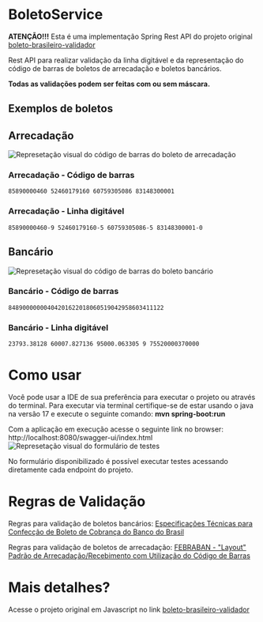 # BoletoService

**ATENÇÃO!!!** Esta é uma implementação Spring Rest API do projeto original [boleto-brasileiro-validador](https://github.com/mcrvaz/boleto-brasileiro-validator/tree/master) 

Rest API para realizar validação da linha digitável e da representação do código de barras de boletos de arrecadação e boletos bancários. 

**Todas as validações podem ser feitas com ou sem máscara.**

## Exemplos de boletos

## Arrecadação
![Represetação visual do código de barras do boleto de arrecadação](https://i.imgur.com/AQmEn0S.png)
### Arrecadação - Código de barras
    85890000460 52460179160 60759305086 83148300001
### Arrecadação - Linha digitável
    85890000460-9 52460179160-5 60759305086-5 83148300001-0

## Bancário
![Represetação visual do código de barras do boleto bancário](https://i.imgur.com/FfCdC1Y.png)
### Bancário - Código de barras
    84890000000404201622018060519042958603411122
### Bancário - Linha digitável
    23793.38128 60007.827136 95000.063305 9 75520000370000

# Como usar

Você pode usar a IDE de sua preferência para executar o projeto ou através do terminal. Para executar via terminal certifique-se de estar usando o java na versão 17 e execute o seguinte comando: **mvn spring-boot:run** 

Com a aplicação em execução acesse o seguinte link no browser: http://localhost:8080/swagger-ui/index.html
![Represetação visual do formulário de testes](https://i.imgur.com/RWbcT2Q.jpg)

No formulário disponibilizado é possível executar testes acessando diretamente cada endpoint do projeto.

# Regras de Validação
Regras para validação de boletos bancários: [Especificações Técnicas
para Confecção de Boleto de Cobrança
do Banco do Brasil](http://www.bb.com.br/docs/pub/emp/empl/dwn/Doc5175Bloqueto.pdf)

Regras para validação de boletos de arrecadação: [FEBRABAN - "Layout" Padrão de Arrecadação/Recebimento
com Utilização do Código de Barras](https://cmsportal.febraban.org.br/Arquivos/documentos/PDF/Layout%20-%20C%C3%B3digo%20de%20Barras%20ATUALIZADO.pdf)

# Mais detalhes?

Acesse o projeto original em Javascript no link [boleto-brasileiro-validador](https://github.com/mcrvaz/boleto-brasileiro-validator/tree/master) 
